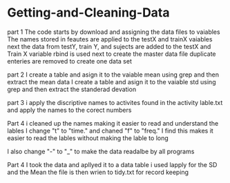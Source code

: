 # Getting-and-Cleaning-Data
part 1
The code starts by download and assigning the data files to vaiables
The names stored in feautes are applied to the testX and trainX vaiables
next the data from testY, train Y, and sujects are added to the testX and Train X variable
rbind is used next to create the master data file
duplicate enteries are removed to create one data set

part 2
I create a table and asign it to the vaiable mean using grep and then extract the mean data
I create a table and asign it to the vaiable std using grep and then extract the standerad devation



part 3
i apply the discriptive names to activites found in the activity lable.txt and apply the names to the corect numbers

Part 4
i cleaned up the names making it easier to read and understand the lables
I change "t" to "time." 
and chaned "f" to "freq." I find this makes it easier to read the lables without making the lable to long

I also change "-" to "_" to make the data readalbe by all programs

Part 4
I took the data and apllyed it to a data table
i used lapply for the SD and the Mean
the file is then wrien to tidy.txt for record keeping 